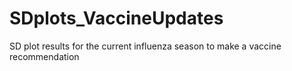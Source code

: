 # SDplots_VaccineUpdates
SD plot results for the current influenza season to make a vaccine recommendation

